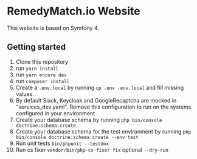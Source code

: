 # RemedyMatch.io Website

This website is based on Symfony 4.

## Getting started
1. Clone this repository
2. run `yarn install`
3. run `yarn encore dev`
4. run `composer install`
5. Create a `.env.local` by running `cp .env .env.local` and fill missing values.
6. By default Slack, Keycloak and GoogleRecaptcha are mocked in "services_dev.yaml". Remove this configuration to run on the systems configured in your environment
7. Create your database schema by running `php bin/console doctrine:schema:create`
8. Create your database schema for the test environment by running `php bin/console doctrine:schema:create --env test`
9. Run unit tests `bin/phpunit --testdox`
10. Run cs fixer `vendor/bin/php-cs-fixer fix` optional `--dry-run`
